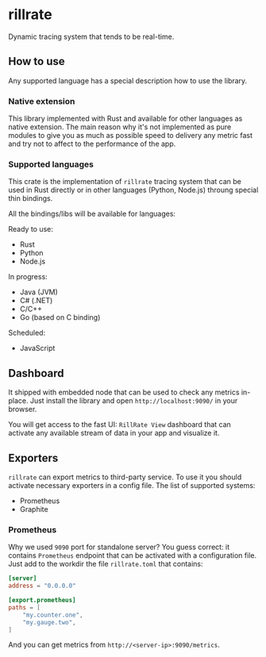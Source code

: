 # rillrate

Dynamic tracing system that tends to be real-time.

## How to use

Any supported language has a special description how to use the library.

### Native extension

This library implemented with Rust and available for other languages as native extension.
The main reason why it's not implemented as pure modules to give you as much as possible
speed to delivery any metric fast and try not to affect to the performance of the app.

### Supported languages

This crate is the implementation of `rillrate` tracing system that can be used
in Rust directly or in other languages (Python, Node.js) throung special thin bindings.

All the bindings/libs will be available for languages:

Ready to use:

- Rust
- Python
- Node.js

In progress:

- Java (JVM)
- C# (.NET)
- C/C++
- Go (based on C binding)

Scheduled:

- JavaScript

## Dashboard

It shipped with embedded node that can be used to check any metrics in-place.
Just install the library and open `http://localhost:9090/` in your browser.

You will get access to the fast UI: `RillRate View` dashboard that can activate
any available stream of data in your app and visualize it.

## Exporters

`rillrate` can export metrics to third-party service. To use it you should activate
necessary exporters in a config file. The list of supported systems:

- Prometheus
- Graphite

### Prometheus

Why we used `9090` port for standalone server? You guess correct: it contains
`Prometheus` endpoint that can be activated with a configuration file. Just add
to the workdir the file `rillrate.toml` that contains:

```toml
[server]
address = "0.0.0.0"

[export.prometheus]
paths = [
    "my.counter.one",
    "my.gauge.two",
]
```

And you can get metrics from `http://<server-ip>:9090/metrics`.
